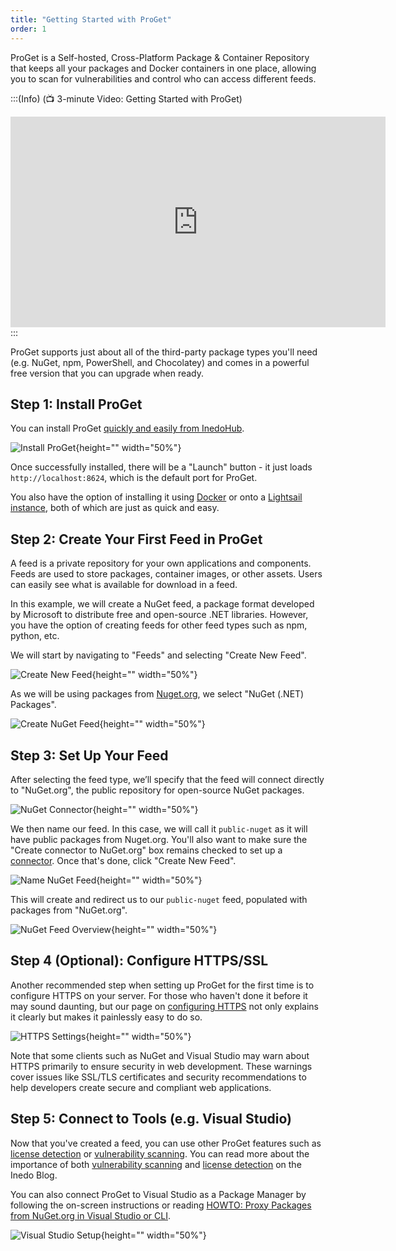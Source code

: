 ```yaml
---
title: "Getting Started with ProGet"
order: 1
---
```


ProGet is a Self-hosted, Cross-Platform Package & Container Repository that keeps all your packages and Docker containers in one place, allowing you to scan for vulnerabilities and control who can access different feeds. 

:::(Info) (📺 3-minute Video:  Getting Started with ProGet)
<iframe width="600" height="337" src="https://www.youtube.com/embed/IQ_GzpgLhlY" frameborder="0" allowfullscreen="true"></iframe>
:::

ProGet supports just about all of the third-party package types you'll need (e.g. NuGet, npm, PowerShell, and Chocolatey) and comes in a powerful free version that you can upgrade when ready.

## Step 1: Install ProGet

You can install ProGet [quickly and easily from InedoHub](/docs/installation/windows/howto-install).

![Install ProGet](/resources/docs/inedohub-install.png){height="" width="50%"}

Once successfully installed, there will be a "Launch" button - it just loads `http://localhost:8624`, which is the default port for ProGet.

You also have the option of installing it using [Docker](/docs/installation/linux/docker-guide) or onto a [Lightsail instance](/docs/proget/installation/proget-how-to-install-on-aws-lightsail), both of which are just as quick and easy. 



## Step 2: Create Your First Feed in ProGet

A feed is a private repository for your own applications and components. Feeds are used to store packages, container images, or other assets. Users can easily see what is available for download in a feed. 

In this example, we will create a NuGet feed, a package format developed by Microsoft to distribute free and open-source .NET libraries. However, you have the option of creating feeds for other feed types such as npm, python, etc.

We will start by navigating to "Feeds" and selecting "Create New Feed". 

![Create New Feed](/resources/docs/proget-feeds-createnewfeed.png){height="" width="50%"}

As we will be using packages from [Nuget.org](https://www.nuget.org), we select "NuGet (.NET) Packages". 

![Create NuGet Feed](/resources/docs/proget-feeds-nugetselect.png){height="" width="50%"}

## Step 3: Set Up Your Feed 

After selecting the feed type, we’ll specify that the feed will connect directly to "NuGet.org", the public repository for open-source NuGet packages. 

![NuGet Connector](/resources/docs/proget-nuget-connecttoorg.png){height="" width="50%"}

We then name our feed. In this case, we will call it `public-nuget` as it will have public packages from Nuget.org. You'll also want to make sure the "Create connector to NuGet.org" box remains checked to set up a [connector](/docs/proget/feeds/connector-overview). Once that's done, click "Create New Feed". 

![Name NuGet Feed](/resources/docs/proget-nuget-nameonefeed.png){height="" width="50%"}

This will create and redirect us to our `public-nuget` feed, populated with packages from "NuGet.org". 

![NuGet Feed Overview](/resources/docs/proget-nuget-publicfeed.png){height="" width="50%"}

## Step 4 (Optional): Configure HTTPS/SSL

Another recommended step when setting up ProGet for the first time is to  configure HTTPS on your server. For those who haven't done it before it  may sound daunting, but our page on [configuring HTTPS](/docs/installation/windows/web/https-support) not only explains it clearly but makes it painlessly easy to do so.

![HTTPS Settings](/resources/docs/proget-admin-httpssettings.png){height="" width="50%"}

Note that some clients such as NuGet and Visual Studio may warn about HTTPS primarily to ensure security in web development. These warnings cover issues like SSL/TLS certificates and security recommendations to help developers create secure and compliant web applications.

## Step 5: Connect to Tools (e.g. Visual Studio)

Now that you've created a feed, you can use other ProGet features such as [license detection](/docs/proget/sca/licenses) or [vulnerability scanning](/docs/proget/sca/vulnerabilities). You can read more about the importance of both [vulnerability scanning](https://blog.inedo.com/nuget/vulnerabilities/) and [license detection](https://blog.inedo.com/nuget/avoid-nuget-license-lawsuits/) on the Inedo Blog. 

You can also connect ProGet to Visual Studio as a Package Manager by following the on-screen instructions or reading [HOWTO: Proxy Packages from NuGet.org in Visual Studio or CLI](/docs/proget/feeds/nuget/howto-nuget-publish). 

![Visual Studio Setup](/resources/docs/proget-nuget-visualstudio.png){height="" width="50%"}
